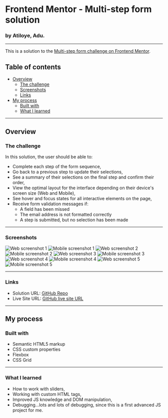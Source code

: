 # Frontend Mentor - Multi-step form solution
### by Atiloye, Adu.
---

This is a solution to the [Multi-step form challenge on Frontend Mentor](https://www.frontendmentor.io/challenges/multistep-form-YVAnSdqQBJ). 

## Table of contents

- [Overview](#overview)
  - [The challenge](#the-challenge)
  - [Screenshots](#screenshots)
  - [Links](#links)
- [My process](#my-process)
  - [Built with](#built-with)
  - [What I learned](#what-i-learned)

---
## Overview

### The challenge

In this solution, the user should be able to:

- Complete each step of the form sequence,
- Go back to a previous step to update their selections,
- See a summary of their selections on the final step and confirm their order,
- View the optimal layout for the interface depending on their device's screen size (Web and Mobile),
- See hover and focus states for all interactive elements on the page,
- Receive form validation messages if:
  - A field has been missed
  - The email address is not formatted correctly
  - A step is submitted, but no selection has been made
---
### Screenshots

![Web screenshot 1](assets/Screenshots/Web%201.jpeg) ![Mobile screenshot 1](assets/Screenshots/Mob%201.jpeg)
![Web screenshot 2](assets/Screenshots/Web%202.jpeg) ![Mobile screenshot 2](assets/Screenshots/Mob%202.jpeg)
![Web screenshot 3](assets/Screenshots/Web%203.jpeg) ![Mobile screenshot 3](assets/Screenshots/Mob%203.jpeg)
![Web screenshot 4](assets/Screenshots/Web%204.jpeg) ![Mobile screenshot 4](assets/Screenshots/Mob%204.jpeg)
![Web screenshot 5](assets/Screenshots/Web%205.jpeg) ![Mobile screenshot 5](assets/Screenshots/Mob%205.jpeg)

---
### Links

- Solution URL: [GitHub Repo](https://github.com/Atiloye/Multistep-Form)
- Live Site URL: [GitHub live site URL](https://your-live-site-url.com)

---
## My process

### Built with

- Semantic HTML5 markup
- CSS custom properties
- Flexbox
- CSS Grid
---
### What I learned

- How to work with sliders,
- Working with custom HTML tags,
- Improved JS knowledge and DOM manipulation,
- Debugging...lots and lots of debugging, since this is a first advanced JS project for me.
